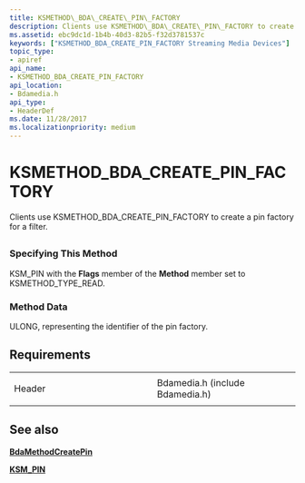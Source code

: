 ```yaml
---
title: KSMETHOD\_BDA\_CREATE\_PIN\_FACTORY
description: Clients use KSMETHOD\_BDA\_CREATE\_PIN\_FACTORY to create a pin factory for a filter.
ms.assetid: ebc9dc1d-1b4b-40d3-82b5-f32d3781537c
keywords: ["KSMETHOD_BDA_CREATE_PIN_FACTORY Streaming Media Devices"]
topic_type:
- apiref
api_name:
- KSMETHOD_BDA_CREATE_PIN_FACTORY
api_location:
- Bdamedia.h
api_type:
- HeaderDef
ms.date: 11/28/2017
ms.localizationpriority: medium
---
```


# KSMETHOD\_BDA\_CREATE\_PIN\_FACTORY


Clients use KSMETHOD\_BDA\_CREATE\_PIN\_FACTORY to create a pin factory for a filter.

## <span id="ddk_ksmethod_bda_create_pin_factory_ks"></span><span id="DDK_KSMETHOD_BDA_CREATE_PIN_FACTORY_KS"></span>


### <span id="Specifying_This_Method"></span><span id="specifying_this_method"></span><span id="SPECIFYING_THIS_METHOD"></span>Specifying This Method

KSM\_PIN with the **Flags** member of the **Method** member set to KSMETHOD\_TYPE\_READ.

### <span id="Method_Data"></span><span id="method_data"></span><span id="METHOD_DATA"></span>Method Data

ULONG, representing the identifier of the pin factory.

Requirements
------------

<table>
<colgroup>
<col width="50%" />
<col width="50%" />
</colgroup>
<tbody>
<tr class="odd">
<td><p>Header</p></td>
<td>Bdamedia.h (include Bdamedia.h)</td>
</tr>
</tbody>
</table>

## See also


[**BdaMethodCreatePin**](https://msdn.microsoft.com/library/windows/hardware/ff556467)

[**KSM\_PIN**](https://msdn.microsoft.com/library/windows/hardware/ff563453)

 

 






